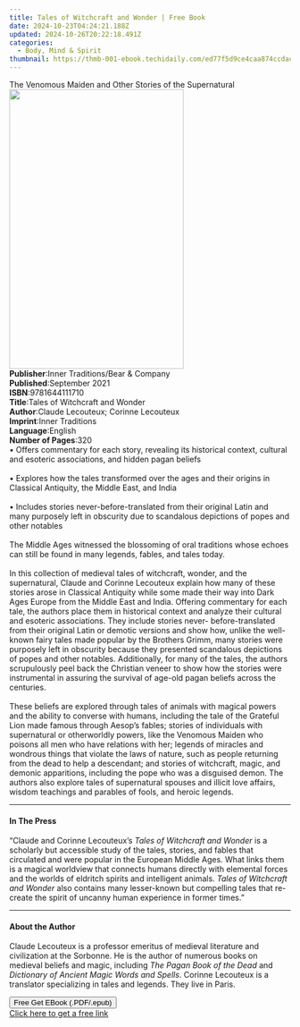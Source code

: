 ```yaml
---
title: Tales of Witchcraft and Wonder | Free Book
date: 2024-10-23T04:24:21.188Z
updated: 2024-10-26T20:22:18.491Z
categories:
  - Body, Mind & Spirit
thumbnail: https://thmb-001-ebook.techidaily.com/ed77f5d9ce4caa874ccdac3e9a546cd61cd39c7386373905cd3a66dec666a324.jpg
---
```

<main id="book-container">
  <div class="flex flex-col">
    <div class="book-brief flex-1 py-6 px-4 sm:p-6 md:py-10 md:px-8">
      <!-- brief-->
      <div class="book-brief-main">
        The Venomous Maiden and Other Stories of the Supernatural
      </div>
    </div>
    <div
      class="book-meta-info flex-1 grid gap-4 col-start-1 col-end-3 row-start-1 sm:mb-6 sm:grid-cols-4 lg:gap-6 lg:col-start-2 lg:row-end-6 lg:row-span-6 lg:mb-0"
    >
      <div
        class="book-meta-info-left place-content-center mt-4 p-4 text-sm leading-6 col-start-2 col-span-2 dark:text-slate-400"
      >
        <img
          class="w-full h-500 object-cover rounded-lg sm:h-255 sm:col-span-2 lg:col-span-full"
          src="https://img-001-ebook.techidaily.com/a84b92cf198354a7c883f48d7428732b84704d9a2bdde22594c63f3ebabb7227.jpg"
          alt=""
          width="312"
          height="500"
        />
      </div>
      <div
        class="book-meta-info-right mt-2 col-start-1 row-start-2 col-span-3 self-center"
      >
        <!-- meta data  -->
        <div class="flex flex-col px-4 md:px-8">
          <div class="flex-1">
            <strong>Publisher</strong>:<span class="px-2"
              >Inner Traditions/Bear &amp; Company</span
            >
          </div>
          <div class="flex-1">
            <strong>Published</strong>:<span class="px-2">September 2021</span>
          </div>
          <div class="flex-1">
            <strong>ISBN</strong>:<span class="px-2">9781644111710</span>
          </div>
          <div class="flex-1">
            <strong>Title</strong>:<span class="px-2"
              >Tales of Witchcraft and Wonder</span
            >
          </div>
          <div class="flex-1">
            <strong>Author</strong>:<span class="px-2"
              >Claude Lecouteux; Corinne Lecouteux</span
            >
          </div>
          <div class="flex-1">
            <strong>Imprint</strong>:<span class="px-2">Inner Traditions</span>
          </div>
          <div class="flex-1">
            <strong>Language</strong>:<span class="px-2">English</span>
          </div>
          <div class="flex-1">
            <strong>Number of Pages</strong>:<span class="px-2">320</span>
          </div>
        </div>
      </div>
    </div>
    <div class="book-description flex-1 py-6 px-4 sm:p-6 md:py-10 md:px-8">
      <div class="book-description-main">
        <div accordion-content="" id="description">
          • Offers commentary for each story, revealing its historical context,
          cultural and esoteric associations, and hidden pagan beliefs
          <br /><br />• Explores how the tales transformed over the ages and
          their origins in Classical Antiquity, the Middle East, and India
          <br /><br />• Includes stories never-before-translated from their
          original Latin and many purposely left in obscurity due to scandalous
          depictions of popes and other notables <br /><br />The Middle Ages
          witnessed the blossoming of oral traditions whose echoes can still be
          found in many legends, fables, and tales today.<br /><br />In this
          collection of medieval tales of witchcraft, wonder, and the
          supernatural, Claude and Corinne Lecouteux explain how many of these
          stories arose in Classical Antiquity while some made their way into
          Dark Ages Europe from the Middle East and India. Offering commentary
          for each tale, the authors place them in historical context and
          analyze their cultural and esoteric associations. They include stories
          never- before-translated from their original Latin or demotic versions
          and show how, unlike the well-known fairy tales made popular by the
          Brothers Grimm, many stories were purposely left in obscurity because
          they presented scandalous depictions of popes and other notables.
          Additionally, for many of the tales, the authors scrupulously peel
          back the Christian veneer to show how the stories were instrumental in
          assuring the survival of age-old pagan beliefs across the centuries.
          <br /><br />These beliefs are explored through tales of animals with
          magical powers and the ability to converse with humans, including the
          tale of the Grateful Lion made famous through Aesop’s fables; stories
          of individuals with supernatural or otherworldly powers, like the
          Venomous Maiden who poisons all men who have relations with her;
          legends of miracles and wondrous things that violate the laws of
          nature, such as people returning from the dead to help a descendant;
          and stories of witchcraft, magic, and demonic apparitions, including
          the pope who was a disguised demon. The authors also explore tales of
          supernatural spouses and illicit love affairs, wisdom teachings and
          parables of fools, and heroic legends.
        </div>
        <div class="accordion-fader"></div>
      </div>
    </div>
    <div class="book-excerpts flex-1 py-6 px-4 sm:p-6 md:py-10 md:px-8">
      <!-- excerpts-->
      <div class="book-excerpts-main">
        <hr />
        <h4 class="placeholder placeholder-heading">
          <span>In The Press</span>
        </h4>
        <p>
          “Claude and Corinne Lecouteux’s
          <i>Tales of Witchcraft and Wonder</i> is a scholarly but accessible
          study of the tales, stories, and fables that circulated and were
          popular in the European Middle Ages. What links them is a magical
          worldview that connects humans directly with elemental forces and the
          worlds of eldritch spirits and intelligent animals.
          <i>Tales of Witchcraft and Wonder</i> also contains many lesser-known
          but compelling tales that re-create the spirit of uncanny human
          experience in former times.”
        </p>
      </div>
    </div>
    <div class="book-about-author flex-1 py-6 px-4 sm:p-6 md:py-10 md:px-8">
      <!-- about author-->
      <div class="book-main-author-main">
        <hr />
        <h4 class="placeholder placeholder-heading">
          <span>About the Author</span>
        </h4>
        <p>
          Claude Lecouteux is a professor emeritus of medieval literature and
          civilization at the Sorbonne. He is the author of numerous books on
          medieval beliefs and magic, including
          <i>The Pagan Book of the Dead</i> and
          <i>Dictionary of Ancient Magic Words and Spells</i>. Corinne Lecouteux
          is a translator specializing in tales and legends. They live in Paris.
        </p>
      </div>
    </div>
    <div class="book-free-get flex-1 py-6 px-4 sm:p-6 md:py-10 md:px-8">
      <button
        id="btn-free-get"
        class="bg-blue-500 hover:bg-blue-700 text-white font-bold py-2 px-4 rounded"
      >
        Free Get EBook (.PDF/.epub)
      </button>
      <div id="countdown-display" class="px-2 text-lg mt-2"></div>
      <a
        id="free-link"
        class="hidden bg-blue-500 hover:bg-blue-700 text-white font-bold py-2 px-4 rounded"
        href="https://www.ebooks.com/en-us/book/210232460/tales-of-witchcraft-and-wonder/claude-lecouteux/"
        target="_blank"
        >Click here to get a free link</a
      >
    </div>
    <script>
      let countdownTime = 0;
      let countdownInterval = null;
      document
        .getElementById('btn-free-get')
        .addEventListener('click', startCountdown);
      function startCountdown() {
        countdownTime = new Date().getTime() + 60000 * 3;
        countdownInterval = setInterval(updateCountdown, 1000);
        document.getElementById('btn-free-get').disabled = true;
        document
          .getElementById('btn-free-get')
          .classList.add('bg-gray-500', 'cursor-not-allowed');
      }
      function updateCountdown() {
        let currentTime = new Date().getTime();
        let timeLeft = countdownTime - currentTime;
        let secondsLeft = Math.floor(timeLeft / 1000);
        document.getElementById('countdown-display').innerHTML =
          `Remaining time: ${secondsLeft} seconds.`;
        if (secondsLeft <= 0) {
          clearInterval(countdownInterval);
          document.getElementById('btn-free-get').classList.add('hidden');
          document.getElementById('free-link').classList.remove('hidden');
          document.getElementById('countdown-display').innerHTML = '';
        }
      }
    </script>
  </div>
</main>

<ins class="adsbygoogle"
      style="display:block"
      data-ad-client="ca-pub-7571918770474297"
      data-ad-slot="8358498916"
      data-ad-format="auto"
      data-full-width-responsive="true"></ins>
    